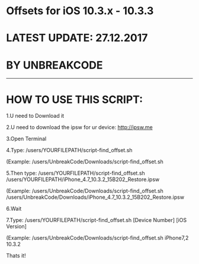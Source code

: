 # Offsets for iOS 10.3.x - 10.3.3

# LATEST UPDATE: 27.12.2017

# BY UNBREAKCODE
----------------------------------------------------
# HOW TO USE THIS SCRIPT:

 1.U need to Download it
 
 2.U need to download the ipsw for ur device: http://ipsw.me
 
 3.Open Terminal
 
 4.Type: /users/YOURFILEPATH/script-find_offset.sh
 
 (Example: /users/UnbreakCode/Downloads/script-find_offset.sh

 5.Then type: /users/YOURFILEPATH/script-find_offset.sh /users/YOURFILEPATH/iPhone_4.7_10.3.2_15B202_Restore.ipsw

 (Example: /users/UnbreakCode/Downloads/script-find_offset.sh /users/UnbreakCode/Downloads/iPhone_4.7_10.3.2_15B202_Restore.ipsw

 6.Wait

 7.Type: /users/YOURFILEPATH/script-find_offset.sh [Device Number] [iOS Version]

 (Example: /users/UnbreakCode/Downloads/script-find_offset.sh iPhone7,2 10.3.2

 Thats it!

